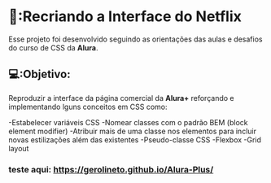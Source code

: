 # 📘:Recriando a Interface do Netflix   



Esse projeto foi desenvolvido seguindo as orientações das aulas e desafios do curso de CSS da **Alura**.

## 💻:Objetivo:

Reproduzir a interface da página comercial da **Alura+** reforçando e implementando lguns conceitos em CSS como:

-Estabelecer variáveis CSS
-Nomear classes com o padrão BEM (block element modifier)
-Atribuir mais de uma classe nos elementos para incluir novas estilizações além das existentes
-Pseudo-classe CSS
-Flexbox
-Grid layout




### teste aqui: https://gerolineto.github.io/Alura-Plus/
